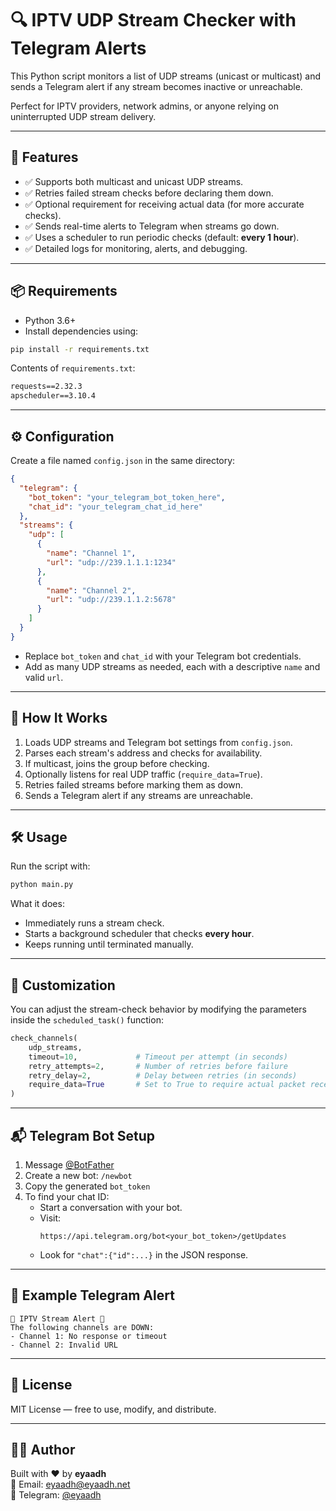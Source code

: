 # 🔍 IPTV UDP Stream Checker with Telegram Alerts

This Python script monitors a list of UDP streams (unicast or multicast) and sends a Telegram alert if any stream becomes inactive or unreachable.

Perfect for IPTV providers, network admins, or anyone relying on uninterrupted UDP stream delivery.

---

## 🚀 Features

- ✅ Supports both multicast and unicast UDP streams.
- ✅ Retries failed stream checks before declaring them down.
- ✅ Optional requirement for receiving actual data (for more accurate checks).
- ✅ Sends real-time alerts to Telegram when streams go down.
- ✅ Uses a scheduler to run periodic checks (default: **every 1 hour**).
- ✅ Detailed logs for monitoring, alerts, and debugging.

---

## 📦 Requirements

- Python 3.6+
- Install dependencies using:

```bash
pip install -r requirements.txt
```

Contents of `requirements.txt`:
```txt
requests==2.32.3
apscheduler==3.10.4
```

---

## ⚙️ Configuration

Create a file named `config.json` in the same directory:

```json
{
  "telegram": {
    "bot_token": "your_telegram_bot_token_here",
    "chat_id": "your_telegram_chat_id_here"
  },
  "streams": {
    "udp": [
      {
        "name": "Channel 1",
        "url": "udp://239.1.1.1:1234"
      },
      {
        "name": "Channel 2",
        "url": "udp://239.1.1.2:5678"
      }
    ]
  }
}
```

- Replace `bot_token` and `chat_id` with your Telegram bot credentials.
- Add as many UDP streams as needed, each with a descriptive `name` and valid `url`.

---

## 📡 How It Works

1. Loads UDP streams and Telegram bot settings from `config.json`.
2. Parses each stream's address and checks for availability.
3. If multicast, joins the group before checking.
4. Optionally listens for real UDP traffic (`require_data=True`).
5. Retries failed streams before marking them as down.
6. Sends a Telegram alert if any streams are unreachable.

---

## 🛠️ Usage

Run the script with:

```bash
python main.py
```

What it does:
- Immediately runs a stream check.
- Starts a background scheduler that checks **every hour**.
- Keeps running until terminated manually.

---

## 🔄 Customization

You can adjust the stream-check behavior by modifying the parameters inside the `scheduled_task()` function:

```python
check_channels(
    udp_streams,
    timeout=10,             # Timeout per attempt (in seconds)
    retry_attempts=2,       # Number of retries before failure
    retry_delay=2,          # Delay between retries (in seconds)
    require_data=True       # Set to True to require actual packet reception
)
```

---

## 📬 Telegram Bot Setup

1. Message [@BotFather](https://t.me/BotFather)
2. Create a new bot: `/newbot`
3. Copy the generated `bot_token`
4. To find your chat ID:
   - Start a conversation with your bot.
   - Visit:  
     ```
     https://api.telegram.org/bot<your_bot_token>/getUpdates
     ```
   - Look for `"chat":{"id":...}` in the JSON response.

---

## 📝 Example Telegram Alert

```
🚨 IPTV Stream Alert 🚨
The following channels are DOWN:
- Channel 1: No response or timeout
- Channel 2: Invalid URL
```

---

## 📄 License

MIT License — free to use, modify, and distribute.

---

## 👨‍💻 Author

Built with ❤️ by **eyaadh**  
📧 Email: eyaadh@eyaadh.net  
💬 Telegram: [@eyaadh](https://t.me/eyaadh)